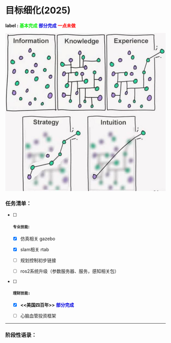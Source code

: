 #    目标细化(2025)



> 

**label :**  <font color=gree>**基本完成**</font>      <font color=origen>**部分完成**</font>      <font color=red>**一点未做**</font>



<img src="目标细化2025.assets/杨振宁.jpg" style="zoom:50%;" />

### **任务清单：**

- [ ] #### **`专业技能`:**

  - [x]  仿真相关 gazebo
  - [x]  slam相关 rtab
  - [ ]  规划控制初步链接
  - [ ]  ros2系统升级（参数服务器、服务，感知相关包）





- [ ] #### **`理财技能:`**

  - [x] **<<美国四百年>>**     <font color=origen>**部分完成**</font> 
  - [ ] 心脑血管投资框架





------

### 阶段性语录：

> #### 




